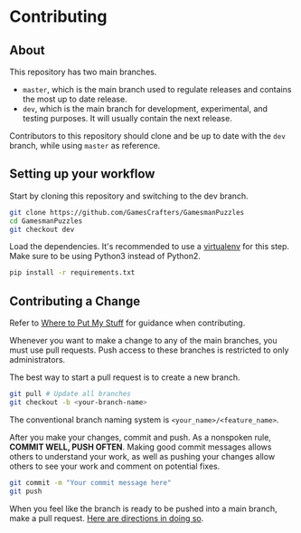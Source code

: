 # Contributing
## About
This repository has two main branches.
- `master`, which is the main branch used to regulate releases and contains the most up to date release.
- `dev`, which is the main branch for development, experimental, and testing purposes. It will usually contain the next release.

Contributors to this repository should clone and be up to date with the `dev` branch, while using `master` as reference. 
## Setting up your workflow
Start by cloning this repository and switching to the dev branch.
```bash
git clone https://github.com/GamesCrafters/GamesmanPuzzles
cd GamesmanPuzzles
git checkout dev
```
Load the dependencies. It's recommended to use a [virtualenv](https://docs.python.org/3/library/venv.html) for this step. Make sure to be using Python3 instead of Python2.
```bash
pip install -r requirements.txt
```
## Contributing a Change
Refer to [Where to Put My Stuff](wheretoputmystuff.md) for guidance when contributing.

Whenever you want to make a change to any of the main branches, you must use pull requests. Push access to these branches is restricted to only administrators. 

The best way to start a pull request is to create a new branch. 
```bash
git pull # Update all branches
git checkout -b <your-branch-name>
```
The conventional branch naming system is `<your_name>/<feature_name>`.

After you make your changes, commit and push. As a nonspoken rule, **COMMIT WELL, PUSH OFTEN**. Making good commit messages allows others to understand your work, as well as pushing your changes allow others to see your work and comment on potential fixes.
```bash
git commit -m "Your commit message here"
git push
```
When you feel like the branch is ready to be pushed into a main branch, make a pull request. [Here are directions in doing so](https://help.github.com/en/github/collaborating-with-issues-and-pull-requests/creating-a-pull-request).
